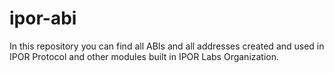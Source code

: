# ipor-abi

In this repository you can find all ABIs and all addresses created and used in IPOR Protocol and other modules built in IPOR Labs Organization.
